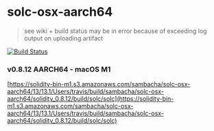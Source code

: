 # solc-osx-aarch64

> see wiki + build status may be in error because of exceeding log output on uploading artifact 


[![Build Status](https://app.travis-ci.com/sambacha/solc-osx-aarch64.svg?branch=master)](https://app.travis-ci.com/sambacha/solc-osx-aarch64)



### v0.8.12 AARCH64 - macOS M1

[https://solidity-bin-m1.s3.amazonaws.com/sambacha/solc-osx-aarch64/13/13.1/Users/travis/build/sambacha/solc-osx-aarch64/solidity_0.8.12/build/solc/solc](https://solidity-bin-m1.s3.amazonaws.com/sambacha/solc-osx-aarch64/13/13.1/Users/travis/build/sambacha/solc-osx-aarch64/solidity_0.8.12/build/solc/solc)
